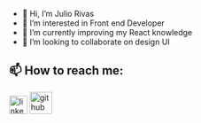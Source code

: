 - 👋 Hi, I’m Julio Rivas
- 👀 I’m interested in Front end Developer
- 🌱 I’m currently improving my React knowledge
- 💞️ I’m looking to collaborate on design UI
## 📫 How to reach me:

<a href="https://www.linkedin.com/in/julio-rivas-frontend">
  <img width="33" height="33" title="linkedin julio rivas" src="https://raw.githubusercontent.com/rahuldkjain/github-profile-readme-generator/master/src/images/icons/Social/linked-in-alt.svg"/></a>
<a href="https://github.com/Juliorivasz">
  <img width="40" heigth="40" title="github julio rivas" src="https://assets.ifttt.com/images/channels/2107379463/icons/monochrome_large.png"/>
 </a>

<!---
Juliorivasz/Juliorivasz is a ✨ special ✨ repository because its `README.md` (this file) appears on your GitHub profile.
You can click the Preview link to take a look at your changes.
--->
